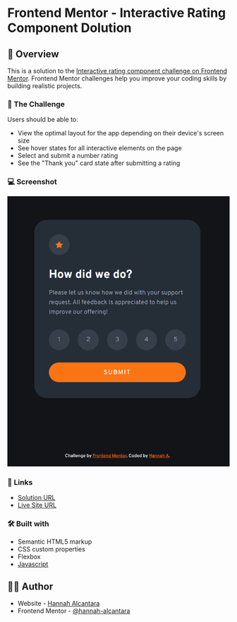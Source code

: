 # Frontend Mentor - Interactive Rating Component Dolution

## 📄 Overview

This is a solution to the [Interactive rating component challenge on Frontend Mentor](https://www.frontendmentor.io/challenges/interactive-rating-component-koxpeBUmI). Frontend Mentor challenges help you improve your coding skills by building realistic projects.

### 🎯 The Challenge

Users should be able to:

- View the optimal layout for the app depending on their device's screen size
- See hover states for all interactive elements on the page
- Select and submit a number rating
- See the "Thank you" card state after submitting a rating

### 💻 Screenshot

![Desktop](/images/screenshot.PNG)

### 🔗 Links

- [Solution URL](https://github.com/hannah-alcantara/fm-interactive-rating-component)
- [Live Site URL](https://hannah-alcantara.github.io/fm-interactive-rating-component/)

### 🛠️ Built with

- Semantic HTML5 markup
- CSS custom properties
- Flexbox
- [Javascript](https://www.javascript.com/)

## 👩‍💻 Author

- Website - [Hannah Alcantara](#)
- Frontend Mentor - [@hannah-alcantara](https://www.frontendmentor.io/profile/hannah-alcantara)
